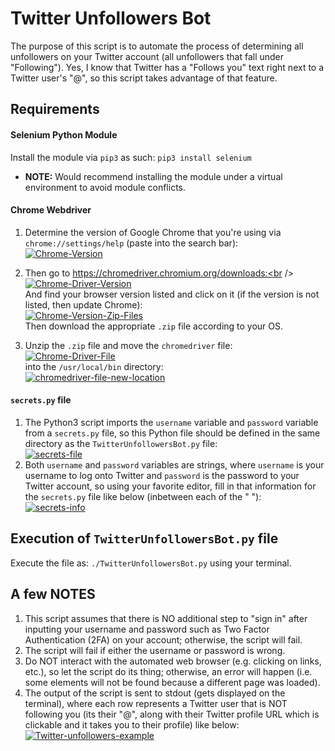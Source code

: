 # Twitter Unfollowers Bot

The purpose of this script is to automate the process of determining all unfollowers on your Twitter account (all unfollowers that fall under "Following"). Yes, I know that Twitter has a "Follows you" text right next to a Twitter user's "@", so this script takes advantage of that feature.

## Requirements

#### Selenium Python Module
Install the module via `pip3` as such: `pip3 install selenium`
* __NOTE:__ Would recommend installing the module under a virtual environment to avoid module conflicts.

#### Chrome Webdriver 
1. Determine the version of Google Chrome that you're using via `chrome://settings/help` (paste into the search bar):<br />
<a href="https://ibb.co/26cKSPt"><img src="https://i.ibb.co/Jdrkq27/Chrome-Version.png" alt="Chrome-Version" border="0"></a><br />

2. Then go to https://chromedriver.chromium.org/downloads:<br />
<a href="https://ibb.co/0ygcDBS"><img src="https://i.ibb.co/Qv2fb8R/Chrome-Driver-Version.png" alt="Chrome-Driver-Version" border="0"></a><br />
And find your browser version listed and click on it (if the version is not listed, then update Chrome):<br />
<a href="https://ibb.co/2Zgjw0C"><img src="https://i.ibb.co/mN6Hmr2/Chrome-Version-Zip-Files.png" alt="Chrome-Version-Zip-Files" border="0"></a><br />
Then download the appropriate `.zip` file according to your OS.

3. Unzip the `.zip` file and move the  `chromedriver` file:<br />
<a href="https://ibb.co/g6Txf95"><img src="https://i.ibb.co/yVyrZPw/Chrome-Driver-File.png" alt="Chrome-Driver-File" border="0"></a><br />
into the `/usr/local/bin` directory:<br />
<a href="https://imgbb.com/"><img src="https://i.ibb.co/xhwj9j7/chromedriver-file-new-location.png" alt="chromedriver-file-new-location" border="0"></a><br />

#### `secrets.py` file
1. The Python3 script imports the `username` variable and `password` variable from a `secrets.py` file, so this Python file should be defined in the same directory as the `TwitterUnfollowersBot.py` file:<br />
<a href="https://ibb.co/5cVPFGP"><img src="https://i.ibb.co/PC8dQFd/secrets-file.png" alt="secrets-file" border="0"></a><br />
2. Both `username` and `password` variables are strings, where `username` is your username to log onto Twitter and `password` is the password to your Twitter account, so using your favorite editor, fill in that information for the `secrets.py` file like below (inbetween each of the " "):<br />
<a href="https://ibb.co/yNDZZvH"><img src="https://i.ibb.co/BfmQQW0/secrets-info.png" alt="secrets-info" border="0"></a><br />

## Execution of `TwitterUnfollowersBot.py` file
Execute the file as: `./TwitterUnfollowersBot.py` using your terminal.

## A few NOTES
1. This script assumes that there is NO additional step to "sign in" after inputting your username and password such as Two Factor Authentication (2FA) on your account; otherwise, the script will fail.
2. The script will fail if either the username or password is wrong.
3. Do NOT interact with the automated web browser (e.g. clicking on links, etc.), so let the script do its thing; otherwise, an error will happen (i.e. some elements will not be found because a different page was loaded).
4. The output of the script is sent to stdout (gets displayed on the terminal), where each row represents a Twitter user that is NOT following you (its their "@", along with their Twitter profile URL which is clickable and it takes you to their profile) like below:<br />
<a href="https://ibb.co/PTY6MQs"><img src="https://i.ibb.co/6vZW8Bc/Twitter-unfollowers-example.png" alt="Twitter-unfollowers-example" border="0"></a>

